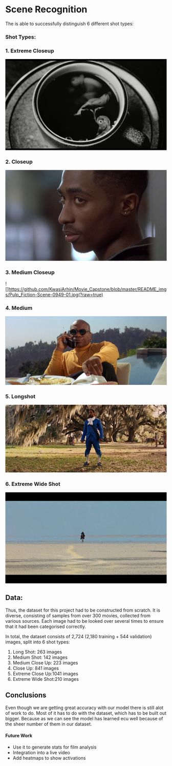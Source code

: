 # Scene Recognition

The is able to successfully distinguish 6 different shot types:

### Shot Types:

###  1. Extreme Closeup 

![](https://github.com/KwasiArhin/Movie_Capstone/blob/master/README_imgs/Darren-Scene-054-01.jpg?raw=true)

### 2. Closeup 

![](https://github.com/KwasiArhin/Movie_Capstone/blob/master/README_imgs/Juice-Scene-0758-02.jpg?raw=true)


### 3. Medium Closeup 

![]https://github.com/KwasiArhin/Movie_Capstone/blob/master/README_imgs/Pulp_Fiction-Scene-0949-01.jpg(?raw=true)

### 4. Medium

![](https://github.com/KwasiArhin/Movie_Capstone/blob/master/README_imgs/Pulp_Fiction-Scene-0949-01.jpg?raw=true)

### 5. Longshot 

![](https://github.com/KwasiArhin/Movie_Capstone/blob/master/README_imgs/django-Scene-0398-02.jpg?raw=true)

### 6. Extreme Wide Shot 
![](https://github.com/KwasiArhin/Movie_Capstone/blob/master/README_imgs/ews-Scene-004-01.jpg?raw=true)


## Data:
Thus, the dataset for this project had to be constructed from scratch. It is diverse, consisting of samples from over 300 movies, collected from various sources. Each image had to be looked over several times to ensure that it had been categorised correctly.

In total, the dataset consists of 2,724 (2,180 training + 544 validation) images, split into 6 shot types:

1. Long Shot: 263 images
2. Medium Shot: 142 images
3. Medium Close Up: 223 images
4. Close Up: 841 images
5. Extreme Close Up:1041 images
6. Extreme Wide Shot:210 images

## Conclusions

Even though we are getting great accuracy with our model there is still alot of work to do. Most of it has to do with the dataset, which has to be built out bigger. Because as we can see the model has learned ecu well because of the sheer number of them in our dataset.

#### Future Work

   * Use it to generate stats for film analysis 
   * Integration into a live video  
   * Add heatmaps to show activations 
